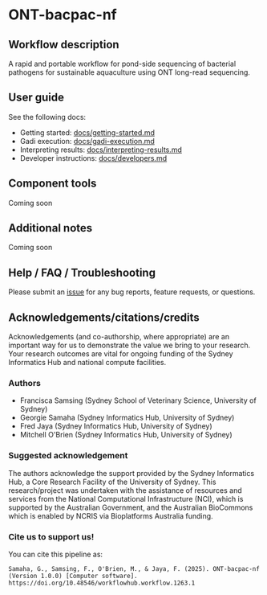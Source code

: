 # ONT-bacpac-nf

## Workflow description 

A rapid and portable workflow for pond-side sequencing of bacterial pathogens for sustainable aquaculture using ONT long-read sequencing. 

## User guide 

See the following docs: 
- Getting started: [docs/getting-started.md](docs/getting-started.md)
- Gadi execution: [docs/gadi-execution.md](docs/gadi-execution.md)
- Interpreting results: [docs/interpreting-results.md](docs/interpreting-results.md)
- Developer instructions: [docs/developers.md](docs/developers.md)

## Component tools 

Coming soon 

## Additional notes

Coming soon 

## Help / FAQ / Troubleshooting

Please submit an [issue](https://github.com/Sydney-Informatics-Hub/ONT-bacpac-nf/issues/new/choose) for any bug reports, feature requests, or questions. 

## Acknowledgements/citations/credits

Acknowledgements (and co-authorship, where appropriate) are an important way for us to demonstrate the value we bring to your research. Your research outcomes are vital for ongoing funding of the Sydney Informatics Hub and national compute facilities.

### Authors

- Francisca Samsing (Sydney School of Veterinary Science, University of Sydney)
- Georgie Samaha (Sydney Informatics Hub, University of Sydney)
- Fred Jaya (Sydney Informatics Hub, University of Sydney)
- Mitchell O'Brien (Sydney Informatics Hub, University of Sydney)
  
### Suggested acknowledgement
The authors acknowledge the support provided by the Sydney Informatics Hub, a Core Research Facility of the University of Sydney. This research/project was undertaken with the assistance of resources and services from the National Computational Infrastructure (NCI), which is supported by the Australian Government, and the Australian BioCommons which is enabled by NCRIS via Bioplatforms Australia funding.

### Cite us to support us!

You can cite this pipeline as: 

```
Samaha, G., Samsing, F., O'Brien, M., & Jaya, F. (2025). ONT-bacpac-nf (Version 1.0.0) [Computer software]. https://doi.org/10.48546/workflowhub.workflow.1263.1
```

